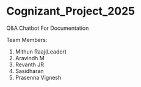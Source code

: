 # Cognizant_Project_2025
Q&amp;A Chatbot For Documentation

Team Members:

1) Mithun Raaj(Leader)
2) Aravindh M
3) Revanth JR
4) Sasidharan
5) Prasenna Vignesh  
